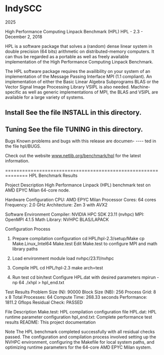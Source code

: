 # IndySCC
2025


 High Performance Computing Linpack Benchmark (HPL)
 HPL - 2.3 - December 2, 2018

 HPL is a software package that solves a (random) dense linear
 system  in   double  precision  (64   bits)   arithmetic   on 
 distributed-memory  computers.   It can thus be regarded as a
 portable as well as  freely  available implementation  of the
 High Performance Computing Linpack Benchmark.

 The  HPL  software  package requires the availibility on your
 system of an implementation of the  Message Passing Interface
 MPI  (1.1 compliant).  An  implementation of either the Basic
 Linear Algebra Subprograms  BLAS  or the  Vector Signal Image
 Processing Library VSIPL is also needed.  Machine-specific as
 well as generic implementations of MPI, the  BLAS  and  VSIPL
 are available for a large variety of systems.

 Install See the file INSTALL in this directory.
 -------

 Tuning  See the file TUNING in this directory.
 ------

 Bugs  Known  problems and bugs with this release are documen-
 ----  ted in the file hpl/BUGS.

 Check out  the website  www.netlib.org/benchmark/hpl  for the
 latest information.

==============================================================
HPL Benchmark Results

Project Description
High Performance Linpack (HPL) benchmark test on AMD EPYC Milan 64-core node.

Hardware Configuration
CPU: AMD EPYC Milan Processor
Cores: 64 cores
Frequency: 2.0 GHz
Architecture: Zen 3 with AVX2

Software Environment
Compiler: NVIDIA HPC SDK 23.11 (nvhpc)
MPI: OpenMPI 4.1.5
Math Library: NVHPC BLAS/LAPACK

Configuration Process

1. Prepare compilation configuration
cd HPL/hpl-2.3/setup/Make
cp Make.Linux_Intel64 Make.test
Edit Make.test to configure MPI and math library paths

2. Load environment
module load nvhpc/23.11/nvhpc

3. Compile HPL
cd HPL/hpl-2.3
make arch=test

4. Run test
cd bin/test
Configure HPL.dat with desired parameters
mpirun -np 64 ./xhpl > hpl_end.txt

Test Results
Problem Size (N): 90000
Block Size (NB): 256
Process Grid: 8 x 8
Total Processes: 64
Compute Time: 268.33 seconds
Performance: 1811.2 Gflops
Residual Check: PASSED

File Description
Make.test: HPL compilation configuration file
HPL.dat: HPL runtime parameter configuration
hpl_end.txt: Complete performance test results
README: This project documentation

Note
The HPL benchmark completed successfully with all residual checks passed. The configuration and compilation process involved setting up the NVHPC environment, configuring the Makefile for local system paths, and optimizing runtime parameters for the 64-core AMD EPYC Milan system.
